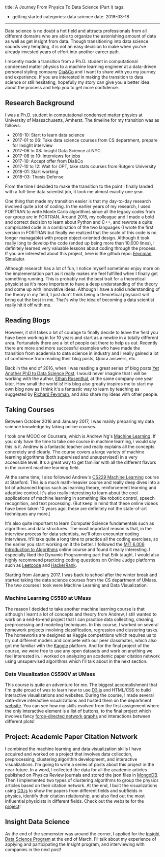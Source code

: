 title: A Journey From Physics To Data Science (Part I)
tags: 
  - getting started
categories: data science
date: 2018-03-18
---

Data science is no doubt a hot field and attracts professionals from all different domains who are able to organize the astonishing amount of data as well as get insight from data. Though transitioning into data science sounds very tempting, it is not an easy decision to make when you’ve already invested years of effort into another career path. 

I recently made a transition from a Ph.D. student in computational condensed matter physics to a machine learning engineer at a data-driven personal styling company [Dia&Co](https://www.dia.com/welcome) and I want to share with you my journey and experience. If you are interested in making the transition to data science or still hesitating, hopefully my story can give you a better idea about the process and help you to get more confidence.

<!-- more -->

## Research Background

I was a Ph.D. student in computational condensed matter physics at University of Massachusetts, Amherst. The timeline for my transition was as follows:

- 2016-10: Start to learn data science
- 2017-01 to 06: Take data science courses from CS department, prepare for Insight interview
- 2017-06 to 08: Insight Data Science at NYC
- 2017-08 to 10: Interviews for jobs
- 2017-10: Accept offer from Dia&Co
- 2017-10 to 12: Wait for OPT, take stats courses from Rutgers University
- 2018-01: Start working
- 2018-03: Thesis Defense

From the time I decided to make the transition to the point I finally landed with a full-time data scientist job, it took me almost exactly one year. 

One thing that made my transition easier is that my day-to-day research involved quite a lot of coding. In the earlier years of my research, I used FORTRAN to write Monte Carlo algorithms since all the legacy codes from our group are in FORTRAN. Around 2015, my colleague and I made a bold and correct decision to learn about Python and C++, and rewrote a quite complicated code in a combination of the two languages (I wrote the first version in FORTRAN but finally we realized that the scale of this code is no longer managable) with proper object-oriented design. Although it took really long to develop the code (ended up being more than 10,000 lines), I definitely learned very valuable lessons about coding through the process. If you are interested about this project, here is the github repo: [Feynman Simulator](https://github.com/kunyuan/Feynman_Simulator).

Although research has a lot of fun, I notice myself sometimes enjoy more on the implementation part as it really makes me feel fulfilled when I finally get something running. This is probably not the best trait for a theoretical physicist as it's more important to have a deep understanding of the theory and come up with innovative ideas. Although I have a solid understanding of the theory in my field, I just don't think being a theoretical physicist will bring out the best in me. That's why the idea of becoming a data scientist really hit it off with me.

## Reading Blogs
However, it still takes a lot of courage to finally decide to leave the field you have been working in for 10 years and start as a newbie in a totally different area. Fortunately there are a lot of people out there to help us out. Recently there are more and more successful examples who have made the transition from academia to data science in industry and I really gained a lot of confidence from reading their blog posts, Quora answers, etc. 

Back in the end of 2016, when I was reading a great series of blog posts [Yet Another PhD to Data Science Post](http://blog.ethanrosenthal.com/2015/09/23/start-to-insight/), I would never imagine that I will be working with the author, [Ethan Rosenthal](http://blog.ethanrosenthal.com/), at the same company one year later. How small the world is! His blog also greatly inspires me to start my own blog now as I think it's a fantastic way to learn by teaching as suggested by [Richard Feynman](https://collegeinfogeek.com/feynman-technique/), and also share my ideas with other people. 

## Taking Courses
Between October 2016 and January 2017, I was mainly preparing my data science knowledge by taking online courses. 

I took one MOOC on Coursera, which is Andrew Ng's [Machine Learning](https://www.coursera.org/learn/machine-learning). If you only have the time to take one course in machine learning, I would say this is it. Andrew is a fantastic teacher and really explains all the concepts concretely and clearly. The course covers a large variety of machine learning algorithms (both supervised and unsupervised) in a very accessible level. It's a great way to get familiar with all the different flavors in the current machine learning field.

At the same time, I also followed Andrew's [CS229 Machine Learning](https://www.youtube.com/watch?v=UzxYlbK2c7E) course at Stanford. This is a much math-heavier course and really deep dives into a lot of advanced topics such as learning theory, reinforcement learning and adaptive control. It's also really interesting to learn about the cool applications of machine learning in something like robotic control, speech recognition, and text processing. (But keep in mind that these online videos have been taken 10 years ago, these are definitely not the state-of-art techniques any more.)

It's also quite important to learn Computer Science fundamentals such as algorithms and data structures. The most important reason is that, in the interview process for data scientists, we'll often encounter coding interviews. It'll take quite a long time to practice all the coding exercises, so the earlier you start working on it the better. I followed the [MIT 6.006 Introduction to Algorithms](https://www.youtube.com/playlist?list=PLUl4u3cNGP61Oq3tWYp6V_F-5jb5L2iHb) online course and found it really interesting. I especially liked the Dynamic Programming part that Erik taught. I would also highly recommend practicing coding questions on Online Judge platforms such as [Leetcode](https://leetcode.com/problemset/all/) and [HackerRank](https://www.hackerrank.com/domains/algorithms).

Starting from January 2017, I was back to school after the winter break and started taking the data science courses from the CS department of UMass. The two courses I took were Machine Learning and Data Visualization.

### Machine Learning CS589 at UMass
The reason I decided to take another machine learning course is that although I learnt a lot of concepts and theory from Andrew, I still wanted to work on a end-to-end project that I can practice data collecting, cleaning, preprocessing and modeling techniques. In this course, I worked on several homework projects involving classification, regression and clustering tasks. The homeworks are designed as Kaggle competitions which requires us to try out different models and compete with our peer classmates, which also got me familiar with the [Kaggle](https://www.kaggle.com/) platform. And for the final project of the course, we were free to use any open datasets and work on anything we feel interested in. I worked on analyzing an academic paper citation network using unsupervised algorithms which I'll talk about in the next section.

### Data Visualization CS590V at UMass
This course is quite an adventure for me. The biggest accomplishment that I'm quite proud of was to learn how to use [D3.js](https://d3js.org/) and HTML/CSS to build interactive visualizations and websites. During the course, I made several data-drive interactive visualizations and hosted them on the department [website](http://www-edlab.cs.umass.edu/~yuanh). You can see how my skills evolved from the first assignment where the only interactive element is a list of buttons, to the final project which involves fancy [force-directed network graphs](http://www-edlab.cs.umass.edu/~yuanh/590v/project/pages/articles.html) and interactions between different plots!


## Project: Academic Paper Citation Network

I combined the machine learning and data visualization skills I have acquired and worked on a project that involves data collection, preprocessing, clustering algorithm development, and interactive visualizations. I'm going to write a series of posts about this project in the near future. In a word, I collected the data for all the academic articles published on Physics Review journals and stored the json files in [MongoDB](https://www.mongodb.com/). Then I implemented two types of clustering algorithms to group the physics articles based on their citation network. At the end, I built the visualizations using [D3.js](https://d3js.org/) to show the papers from different fields and subfields in physics, identify their citation relationship, and also find out the most influential physicists in different fields. Check out the website for the [project](http://www-edlab.cs.umass.edu/~yuanh/590v/project)!

## Insight Data Science

As the end of the sememster was around the corner, I applied for the [Insight Data Science Program](https://www.insightdatascience.com/) at the end of March. I'll talk about my experience of applying and participating the Insight program, and interviewing with companies in the next post!

